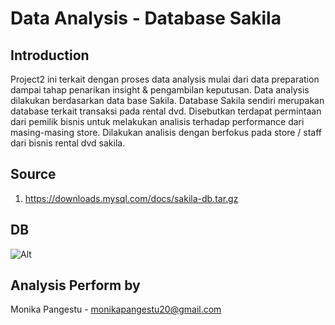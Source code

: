 # Data Analysis - Database Sakila
## Introduction
Project2 ini terkait dengan proses data analysis mulai dari data preparation dampai tahap penarikan insight & pengambilan keputusan. Data analysis dilakukan berdasarkan data base Sakila. Database Sakila sendiri merupakan database terkait transaksi pada rental dvd. Disebutkan terdapat permintaan dari pemilik bisnis untuk melakukan analisis terhadap performance dari masing-masing store. Dilakukan analisis dengan berfokus pada store / staff dari bisnis rental dvd sakila.

## Source
1. https://downloads.mysql.com/docs/sakila-db.tar.gz

## DB 
   ![Alt](/images/Northwind.png "Title")

## Analysis Perform by
Monika Pangestu - monikapangestu20@gmail.com
